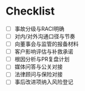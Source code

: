 # Checklist

- [ ] 事故分级与RACI明确
- [ ] 对内/对外沟通口径与节奏
- [ ] 向董事会与监管的报备材料
- [ ] 客户影响评估与补救承诺
- [ ] 根因分析与PR复盘计划
- [ ] 媒体问答与公关对接
- [ ] 法律顾问与保险对接
- [ ] 事后改进项纳入风险登记
